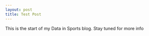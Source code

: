 ```yaml
---
layout: post
title: Test Post
---
```


This is the start of my Data in Sports blog. Stay tuned for more info
